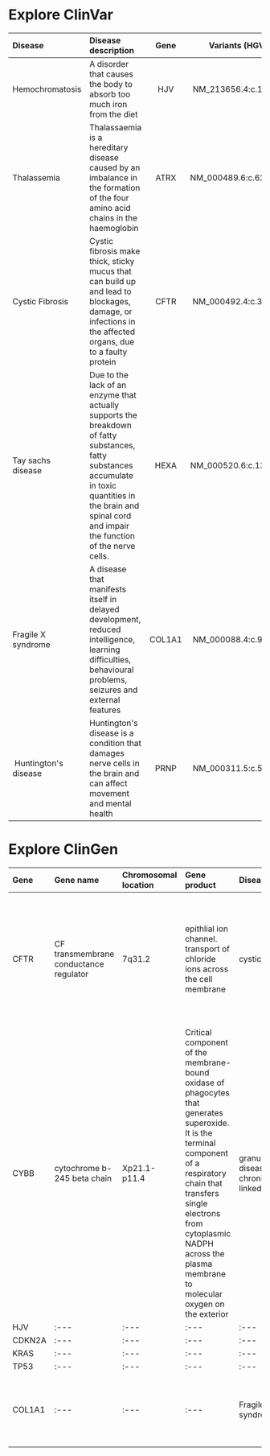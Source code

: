 
# Explore ClinVar


| Disease |  Disease description | Gene | Variants (HGVS) |
| :---         |     :---      |          :---: |         :---:  |
| Hemochromatosis   | A disorder that causes the body to absorb too much iron from the diet    |  HJV    | NM_213656.4:c.187C>T   |
|Thalassemia    | Thalassaemia is a hereditary disease caused by an imbalance in the formation of the four amino acid chains in the haemoglobin      | ATRX       | NM_000489.6:c.6253C>T      |
| Cystic Fibrosis     | Cystic fibrosis make thick, sticky mucus that can build up and lead to blockages, damage, or infections in the affected organs, due to a faulty protein       | CFTR       | NM_000492.4:c.3623del      |
| Tay sachs disease    | Due to the lack of an enzyme that actually supports the breakdown of fatty substances, fatty substances accumulate in toxic quantities in the brain and spinal cord and impair the function of the nerve cells.       | HEXA      | NM_000520.6:c.1385A>T       |
| Fragile X syndrome     | A disease that manifests itself in delayed development, reduced intelligence, learning difficulties, behavioural problems, seizures and external features       |  COL1A1      | NM_000088.4:c.934C>T    |
|  Huntington's disease    | Huntington's disease is a condition that damages nerve cells in the brain and can affect movement  and mental health      | PRNP    | NM_000311.5:c.593T>C     |


# Explore ClinGen

| Gene  |  Gene name | Chromosomal location | Gene product |    Disease |    Disease description  |
| :---         |     :---      |          :--- |         :---  |          :--- |         :---  |
| CFTR         |     CF transmembrane conductance regulator     |          7q31.2 |         epithlial ion channel. transport of chloride ions across the cell membrane  |          cystic fribrosis |         a genetic disorder characterized by the production of sweat with a high salt content and mucus secretions with an abnormal viscosity  |
| CYBB         |     cytochrome b-245 beta chain      |          Xp21.1-p11.4 |         Critical component of the membrane-bound oxidase of phagocytes that generates superoxide. It is the terminal component of a respiratory chain that transfers single electrons from cytoplasmic NADPH across the plasma membrane to molecular oxygen on the exterior  |          granulomatous disease, chronic, X-linked |         ...  |
| HJV         |     :---      |          :--- |         :---  |          :--- |         :---  |
| CDKN2A         |     :---      |          :--- |         :---  |          :--- |         :---  |
| KRAS         |     :---      |          :--- |         :---  |          :--- |         :---  |
| TP53          |     :---      |          :--- |         :---  |          :--- |         :---  |
| COL1A1          |     :---      |          :--- |         :---  |          Fragile X syndrome |         a genetic disorder characterized by mild-to-moderate intellectual disability  |
